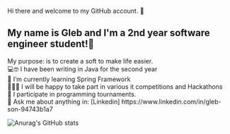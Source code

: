 Hi there and welcome to my GitHub account. 👋 <br>
<h2>My name is Gleb and I'm a 2nd year software engineer student!👋<br></h2>
My purpose: is to create a soft to make life easier.<br>
💻🤓 I have been writing in Java for the second year <br>
🌱 I’m currently learning Spring Framework <br>
👨‍👨‍👦 I will be happy to take part in various it competitions and Hackathons <br>
🏅 I participate in programming tournaments.<br>
📩 Ask me about anything in: [Linkedin] https://www.linkedin.com/in/gleb-son-94743b1a7

![Anurag's GitHub stats](https://github-readme-stats.vercel.app/api?username=glebs0n1&show_icons=true&theme=radical)

